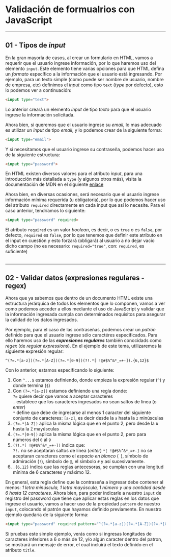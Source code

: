 # Validación de formualrios con JavaScript

---
## 01 - Tipos de *input*

En la gran mayoría de casos, al crear un formulario en HTML, vamos a requerir que el usuario ingrese información, por lo que haremos uso del elemento `input`. Este elemento tiene varias opciones para que HTML defina un *formato* específico a la información que el usuario está ingresando. Por ejemplo, para un texto simple (como puede ser nombre de usuario, nombre de empresa, etc) definimos el *input* como tipo `text` (*type* por defecto), esto lo podemos ver a continuación:
```html
<input type="text">
```
Lo anterior creará un elemento *input* de tipo *texto* para que el usuario ingrese la información solicitada.  

Ahora bien, si queremos que el usuario ingrese su *email*, lo mas adecuado es utilizar un *input* de tipo *email*, y lo podemos crear de la siguiente forma:
```html
<input type="email">
```
Y si necesitamos que el usuario ingrese su contraseña, podemos hacer uso de la siguiente estructura:
```html
<input type="password">
```
En HTML existen diversos valores para el atributo *input*, para una introducción más detallada a `type` (y algunos otros más), visita la documentación de MDN en el siguiente [enlace](https://developer.mozilla.org/es/docs/Web/HTML/Element/input#attr-type)  

Ahora bien, en diversas ocasiones, será necesario que el usuario ingrese información mínima requerida (u obligatoria), por lo que podemos hacer uso del atributo `required` directamente en cada input que así lo necesite. Para el caso anterior, tendríamos lo siguiente:
```html
<input type="password" required>
```
El atributo `required` es un valor *boolean*, es decir, o es `true` o es `false`, por defecto, `required` es `false`, por lo que tenemos que definir este atributo en el input en cuestión y esto forzará (obligará) al usuario a no dejar vacio dicho campo (no es necesario: `required="true"`, con: `required`, es suficiente)  
<br>

---
## 02 - Validar datos (expresiones regulares - regex)

Ahora que ya sabemos que dentro de un documento HTML existe una estructura jerárquica de todos los elementos que lo componen, vamos a ver como podemos acceder a ellos mediante el uso de JavaScript y validar que la información ingresada cumpla con determinados requisitos para asegurar la calidad de los datos ingresados.  

Por ejemplo, para el caso de las contraseñas, podemos crear un *patrón* definido para que el usuario ingrese sólo caractéres especificados. Para ello haremos uso de las ***expresiones regulares*** también conocidads como *regex* (de *regular expressions*). En el ejemplo de este tema, utilizaremos la siguiente expresión regular:  
```
^(?=.*[a-z])(?=.*[A-Z])(?=.*[0-9])(?!.*[ !@#$%^&*_=+-]).{6,12}$
```
Con lo anterior, estamos especificando lo siguiente:
1. Con `^...$` estamos definiendo, donde empieza la expresión regular (`^`) y donde termina (`$`)
2. Con `(?=.*[a-z])` estamos definiendo una regla donde:  
   `?=` quiere decir que vamos a aceptar caracteres  
   `.` establece que los caracteres ingresados no sean saltos de línea (o *enter*)  
   `*` define que debe de ingresarse al menos 1 caracter del siguiente conjunto de caracteres: `[a-z]`, es decir desde la `a` hasta la `z` minúsculas
3. `(?=.*[A-Z])` aplica la misma lógica que en el punto 2, pero desde la `A` hasta la `Z` mayúsculas
4. `(?=.*[0-9])` aplica la misma lógica que en el punto 2, pero para números del `0` al `9`
5. `(?!.*[ !@#$%^&*_=+-])` indica que:  
   `?!.` no se aceptaran saltos de línea (*enter*)
   `*[ !@#$%^&*_=+-]` no se aceptaran caracteres como el *espacio en blanco* (` `), símbolo de admiración (`!`), símbolo de `@`, el símbolo `#` y así sucesivamente.
6. `.{6,12}` indica que las reglas antecesoras, se cumplan con una longitud mínima de 6 caracteres y máximo 12.

En general, esta regla define que la contraseña a ingresar debe contener al menos: *1 letra minúscula, 1 letra mayúscula, 1 número y una cantidad desde 6 hasta 12 caracteres*. Ahora bien, para poder indicarle a nuestro `input` de registro del password que tiene que aplicar estas reglas en los datos que ingrese el usuario, vamos a hacer uso de la propiedad `pattern` de nuestro `input`, colocando el patrón que hayamos definido previamente. En nuestro ejemplo quedaría de la siguiente forma:
```html
<input type="password" required pattern="^(?=.*[a-z])(?=.*[A-Z])(?=.*[0-9])(?!.*[ !@#$%^&*_=+-]).{6,12}$" title="Contraseña debe contener de 6 a 12 dígitos y SÓLO letras y/o números">
```
Si pruebas este simple ejemplo, verás como si ingresas longitudes de caracteres inferiores a 6 o más de 12, y/o algún caracter dentro del patron, se mostrará un mensaje de error, el cual incluirá el texto definido en el atributo `title`.  

